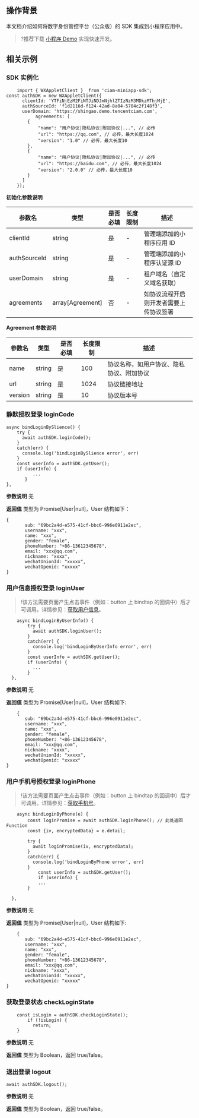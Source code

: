 ## 操作背景
本文档介绍如何将数字身份管控平台（公众版）的 SDK 集成到小程序应用中。
>?推荐下载 [小程序 Demo](https://ciam-prd-1302490086.cos.ap-guangzhou.myqcloud.com/public/file/ciam-miniap-demo.zip) 实现快速开发。

## 相关示例
### SDK 实例化
```
	import { WXAppletClient }  from 'ciam-miniapp-sdk';
const authSDK = new WXAppletClient({
      clientId: 'YTFiNjEzM2FiNTJiNDJmNjhlZTIzNzM3MDkzMThjMjE',
      authSourceId: 'f1d2116d-f124-42ad-8a04-5704c2f148f3',
      userDomain: 'https://shingao.demo.tencentciam.com',
	       agreements: [
        {
            "name": "用户协议|隐私协议|附加协议|...", // 必传
            "url": "https://qq.com", // 必传，最大长度1024
            "version": "1.0" // 必传，最大长度10
        },
        {
            "name": "用户协议|隐私协议|附加协议|...", // 必传
            "url": "https://baidu.com", // 必传，最大长度1024
            "version": "2.0.0" // 必传，最大长度10
        }
      ]
    });
```

**初始化参数说明**

| **参数名**   | **类型**         | **是否必填** | **长度限制** | **描述**                               |
| ------------ | ---------------- | ------------ | ------------ | -------------------------------------- |
| clientId     | string           | 是           | -            | 管理端添加的小程序应用 ID              |
| authSourceId | string           | 是           | -            | 管理端添加的小程序认证源 ID            |
| userDomain   | string           | 是           | -            | 租户域名（自定义域名获取）             |
| agreements   | array[Agreement] | 否           | -            | 如协议流程开启则开发者需要上传协议签署 |

**Agreement 参数说明**

| **参数名** | **类型** | **是否必填** | **长度限制** | **描述**                                 |
| ---------- | -------- | ------------ | ------------ | ---------------------------------------- |
| name       | string   | 是           | 100          | 协议名称，如用户协议、隐私协议、附加协议 |
| url        | string   | 是           | 1024         | 协议链接地址                             |
| version    | string   | 是           | 10           | 协议版本号                               |

### 静默授权登录 loginCode 

```
async bindLoginBySlience() {
    try {
      await authSDK.loginCode();
    }
    catch(err) {
      console.log('bindLoginBySlience error', err)
    }
    const userInfo = authSDK.getUser();
    if (userInfo) {
	      ...
	   }
},
```

**参数说明**
无

**返回值**
类型为 Promise[User|null]，User 结构如下：
```
{
	   sub: "69bc2a4d-e575-41cf-bbc6-996e0911e2ec",
	   username: "xxx",
	   name: "xxx",
	   gender: "female",
	   phoneNumber: "+86-13612345678",
	   email: "xxx@qq.com",
	   nickname: "xxxx",
	   wechatUnionId: "xxxxx",
	   wechatOpenid: "xxxxx"
}
```

### 用户信息授权登录 loginUser
>!该方法需要页面产生点击事件（例如：button 上 bindtap 的回调中）后才可调用。详情参见：[获取用户信息](https://developers.weixin.qq.com/miniprogram/dev/api/open-api/user-info/wx.getUserProfile.html)。
>
```
	async bindLoginByUserInfo() {
	    try {
	      await authSDK.loginUser();
	    }
	    catch(err) {
	      console.log('bindLoginByUserInfo error', err)
	    }
	    const userInfo = authSDK.getUser();
	    if (userInfo) {
	      ...
	    }
  },
```

**参数说明**
无

**返回值**
类型为 Promise[User|null]，User 结构如下:
```
	{
	   sub: "69bc2a4d-e575-41cf-bbc6-996e0911e2ec",
	   username: "xxx",
	   name: "xxx",
	   gender: "female",
	   phoneNumber: "+86-13612345678",
	   email: "xxx@qq.com",
	   nickname: "xxxx",
	   wechatUnionId: "xxxxx",
	   wechatOpenid: "xxxxx"
}
```

### 用户手机号授权登录 loginPhone
>!该方法需要页面产生点击事件（例如：button 上 bindtap 的回调中）后才可调用。详情参见：[获取手机号](https://developers.weixin.qq.com/miniprogram/dev/framework/open-ability/getPhoneNumber.html)。
>
```
	async bindLoginByPhone(e) {
	    const loginPromise = await authSDK.loginPhone(); // 此处返回Function
	    const {iv, encryptedData} = e.detail;
	
	    try { 
	      await loginPromise(iv, encryptedData);
	    }
	    catch(err) {
	      console.log('bindLoginByPhone error', err)
	    }
			const userInfo = authSDK.getUser();
			if (userInfo) {
			...
	    }
		
  },

```

**参数说明**
无

**返回值**
类型为 Promise[User|null]，User 结构如下:
```
	{
	   sub: "69bc2a4d-e575-41cf-bbc6-996e0911e2ec",
	   username: "xxx",
	   name: "xxx",
	   gender: "female",
	   phoneNumber: "+86-13612345678",
	   email: "xxx@qq.com",
	   nickname: "xxxx",
	   wechatUnionId: "xxxxx",
	   wechatOpenid: "xxxxx"
}
```

### 获取登录状态 checkLoginState
```
	const isLogin = authSDK.checkLoginState();
	    if (!isLogin) {
	      return;
    }
```

**参数说明**
无

**返回值**
类型为 Boolean，返回 true/false。


### 退出登录 logout
```
await authSDK.logout();
```

**参数说明**
无

**返回值**
类型为 Boolean，返回 true/false。
